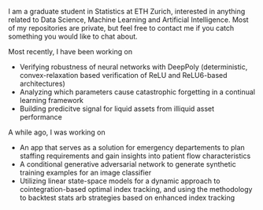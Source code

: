 I am a graduate student in Statistics at ETH Zurich, interested in anything related to Data Science, Machine Learning and Artificial Intelligence. Most of my repositories are private, but feel free to contact me if you catch something you would like to chat about. 

Most recently, I have been working on 
- Verifying robustness of neural networks with DeepPoly (deterministic, convex-relaxation based verification of ReLU and ReLU6-based architectures)
- Analyzing which parameters cause catastrophic forgetting in a continual learning framework
- Building predicitve signal for liquid assets from illiquid asset performance

A while ago, I was working on 
- An app that serves as a solution for emergency departements to plan staffing requirements and gain insights into patient flow characteristics
- A conditional generative adversarial network to generate synthetic training examples for an image classifier
- Utilizing linear state-space models for a dynamic approach to cointegration-based optimal index tracking, and using the methodology to backtest stats arb strategies based on enhanced index tracking 
